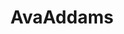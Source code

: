 ---
title: AvaAddams
crosslinks:
- livven
- BrookeWylde
- WesternCenter
- BetterEveryLoop
- WhiteAndThick
- PornstarsOnly
---